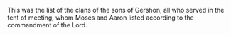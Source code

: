 This was the list of the clans of the sons of Gershon, all who served in the tent of meeting, whom Moses and Aaron listed according to the commandment of the Lord.
